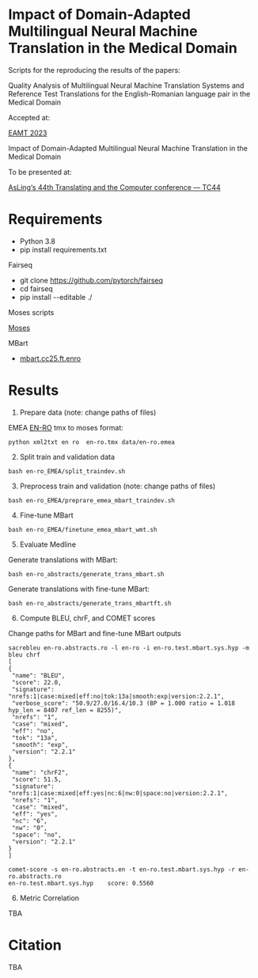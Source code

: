 # Impact of Domain-Adapted Multilingual Neural Machine Translation in the Medical Domain

Scripts for the reproducing the results of the papers: 

Quality Analysis of Multilingual Neural Machine Translation Systems and Reference Test Translations for the English-Romanian language pair in the Medical Domain

Accepted at:

[EAMT 2023](https://events.tuni.fi/eamt23/)


Impact of Domain-Adapted Multilingual Neural Machine Translation in the Medical Domain

To be presented at:

[AsLing‘s 44th Translating and the Computer conference — TC44](https://asling.org/tc44/)

# Requirements

- Python 3.8
- pip install requirements.txt

Fairseq

- git clone https://github.com/pytorch/fairseq
- cd fairseq
- pip install --editable ./

Moses scripts

[Moses](https://github.com/moses-smt/mosesdecoder)

MBart 

- [mbart.cc25.ft.enro](https://dl.fbaipublicfiles.com/fairseq/models/mbart/mbart.cc25.ft.enro.tar.gz)

# Results

1. Prepare data (note: change paths of files)

EMEA [EN-RO](https://elrc-share.eu/repository/browse/bilingual-corpus-made-out-of-pdf-documents-from-the-european-medicines-agency-emea-httpswwwemaeuropaeu-february-2020-en-ro/3e38f500862b11ea913100155d026706378f2850bc3a47cd908640d762ef1de7/) tmx to moses format:

```
python xml2txt en ro  en-ro.tmx data/en-ro.emea
```

2. Split train and validation data

```
bash en-ro_EMEA/split_traindev.sh 
```

3. Preprocess train and validation (note: change paths of files)

```
bash en-ro_EMEA/preprare_emea_mbart_traindev.sh
```

4.  Fine-tune MBart

```
bash en-ro_EMEA/finetune_emea_mbart_wmt.sh
```

5. Evaluate Medline

Generate translations with MBart:

```
bash en-ro_abstracts/generate_trans_mbart.sh
```

Generate translations with fine-tune MBart:

```
bash en-ro_abstracts/generate_trans_mbartft.sh
```

6. Compute BLEU, chrF, and COMET scores

Change paths for MBart and fine-tune MBart outputs
 
```
sacrebleu en-ro.abstracts.ro -l en-ro -i en-ro.test.mbart.sys.hyp -m bleu chrf
[
{
 "name": "BLEU",
 "score": 22.0,
 "signature": "nrefs:1|case:mixed|eff:no|tok:13a|smooth:exp|version:2.2.1",
 "verbose_score": "50.9/27.0/16.4/10.3 (BP = 1.000 ratio = 1.018 hyp_len = 8407 ref_len = 8255)",
 "nrefs": "1",
 "case": "mixed",
 "eff": "no",
 "tok": "13a",
 "smooth": "exp",
 "version": "2.2.1"
},
{
 "name": "chrF2",
 "score": 51.5,
 "signature": "nrefs:1|case:mixed|eff:yes|nc:6|nw:0|space:no|version:2.2.1",
 "nrefs": "1",
 "case": "mixed",
 "eff": "yes",
 "nc": "6",
 "nw": "0",
 "space": "no",
 "version": "2.2.1"
}
]

```



```
comet-score -s en-ro.abstracts.en -t en-ro.test.mbart.sys.hyp -r en-ro.abstracts.ro
en-ro.test.mbart.sys.hyp	score: 0.5560
```


6. Metric Correlation

TBA

# Citation

TBA 
